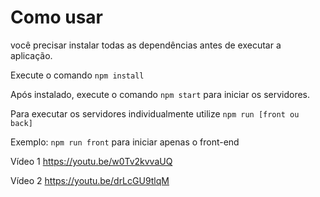 # Como usar

você precisar instalar todas as dependências antes de executar a aplicação. 

Execute o comando `npm install`

Após instalado, execute o comando `npm start` para iniciar os servidores.

Para executar os servidores individualmente utilize `npm run [front ou back]`

Exemplo: `npm run front` para iniciar apenas o front-end



Vídeo 1
https://youtu.be/w0Tv2kvvaUQ

Vídeo 2
https://youtu.be/drLcGU9tlqM